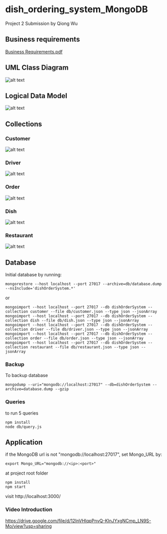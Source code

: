 # dish_ordering_system_MongoDB
Project 2 Submission by Qiong Wu

## Business requirements
[Business Requirements.pdf](doc/Requirements.pdf)

## UML Class Diagram
![alt text](doc/UML.png)

## Logical Data Model
![alt text](doc/dataModel.png)

## Collections
### Customer
![alt text](doc/customerSample.png)

### Driver
![alt text](doc/driverSample.png)

### Order
![alt text](doc/orderSample.png)

### Dish
![alt text](doc/dishSample.png)

### Restaurant
![alt text](doc/restaurantSample.png)

## Database
Initial database by running:
```
mongorestore --host localhost --port 27017 --archive=db/database.dump --nsInclude='dishOrderSystem.*'
```
or 

```
mongoimport --host localhost --port 27017 --db dishOrderSystem --collection customer --file db/customer.json --type json --jsonArray
mongoimport --host localhost --port 27017 --db dishOrderSystem --collection dish --file db/dish.json --type json --jsonArray
mongoimport --host localhost --port 27017 --db dishOrderSystem --collection driver --file db/driver.json --type json --jsonArray
mongoimport --host localhost --port 27017 --db dishOrderSystem --collection order --file db/order.json --type json --jsonArray
mongoimport --host localhost --port 27017 --db dishOrderSystem --collection restaurant --file db/restaurant.json --type json --jsonArray
```

### Backup
To backup database
```
mongodump --uri="mongodb://localhost:27017" --db=dishOrderSystem --archive=database.dump --gzip
```

### Queries
to run 5 queries
```
npm install
node db/query.js
```

## Application
if the MongoDB url is not "mongodb://localhost:27017", set Mongo_URL by:
```
export Mongo_URL="mongodb://<ip>:<port>"
```

at project root folder
```
npm install
npm start
```

visit http://localhost:3000/

### Video Introduction
https://drive.google.com/file/d/12InVHlqpPnvQ-KInJYxgNCmp_LN9S-Mo/view?usp=sharing